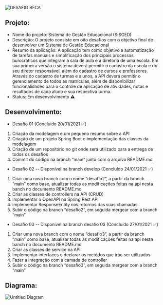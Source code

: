 ![DESAFIO BECA](https://user-images.githubusercontent.com/97994560/150247212-7291741f-09a8-460e-ba9a-9c1e94e55450.png)

## Projeto:
+ Nome do projeto: Sistema de Gestão Educacional (SISGED) 
+ Descrição: O projeto consiste em oito desafios com o objetivo final de desenvolver um Sistema de Gestão Educacional 
+ Resumo da aplicação: A aplicação tem como objetivo a automatização de tarefas manuais e simplificação dos principais processos burocráticos que integram a sala de aula e a diretoria de uma escola. Em sua primeira versão o sistema deverá permitir o cadastro da escola e do seu diretor responsável, além do cadastro de cursos e professores. Através do cadastro de turmas e alunos, a API deverá permitir o gerenciamento de todos as matrículas, além de disponibilizar funcionalidades para o controle de aplicação de atividades, 
notas e resultados de cada aluno e sua respectiva turma.
+ Status: Em desenvolvimento ⚠️

## Desenvolvimento:
+ Desafio 01 (Concluído 20/01/2021 ✅)
1) Criação da modelagem e um pequeno resumo sobre a API
2) Criação de um projeto Spring Boot e implementação das classes da modelagem
3) Criação de um repositório no git onde será utilizado para a entrega de todos os desafios
4) Commit do código na branch “main” junto com o arquivo README.md

+ Desafio 02 -- Disponível na branch develop (Concluído 24/01/2021 ✅)
1) Criar uma nova branch com o nome “desafio2”, a partir da branch “main” como base, atualizar todas as modificações feitas na  api nesta banch no documento README.md
2) Criar as classes de controllers na API (CRUD)
3) Implementar o OpenAPI na Spring Rest API
4) Implementar ResponseEntity nos retornos das suas chamadas
5) Subir o código na branch “desafio2”, em seguida mergear com a branch “main”

+ Desafio 03 -- Disponível na branch desafio 03 (Concluído 27/01/2021 ✅)
1) Criar uma nova branch com o nome “desafio3”, a partir da branch “main” como base, atualizar todas as modificações feitas na  api nesta banch no documento README.md
2) Criar as classes de service na API
4) Implementar interfaces e declarar os metódos que irão ser utilizados
5) Fazer a integração com a camada de controller
6) Subir o código na branch “desafio3”, em seguida mergear com a branch “main”

## Diagrama:
![Untitled Diagram](https://user-images.githubusercontent.com/97994560/151408488-1300c44b-4d83-466f-9388-3bf805dd7a99.jpg)



